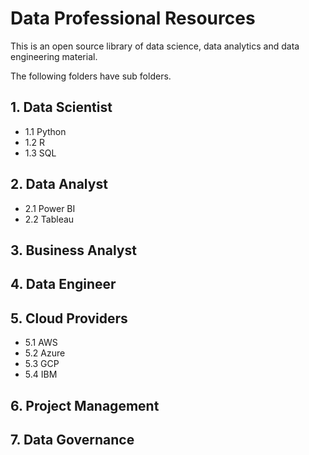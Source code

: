 # Data Professional Resources
This is an open source library of data science, data analytics and data engineering material. 

The following folders have sub folders.


## 1. Data Scientist
 * 1.1 Python
 * 1.2 R
 * 1.3 SQL
## 2. Data Analyst
* 2.1 Power BI
* 2.2 Tableau

## 3. Business Analyst
## 4. Data Engineer
## 5. Cloud Providers
* 5.1 AWS
* 5.2 Azure
* 5.3 GCP
* 5.4 IBM
## 6. Project Management
## 7. Data Governance
